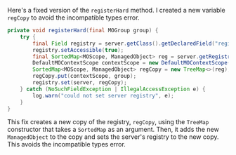 Here's a fixed version of the `registerHard` method. I created a new variable `regCopy` to avoid the incompatible types error.

```java
private void registerHard(final MOGroup group) {
    try {
        final Field registry = server.getClass().getDeclaredField("registry");
        registry.setAccessible(true);
        final SortedMap<MOScope, ManagedObject> reg = server.getRegistry();
        DefaultMOContextScope contextScope = new DefaultMOContextScope(new OctetString(""), group.getScope());
        SortedMap<MOScope, ManagedObject> regCopy = new TreeMap<>(reg);
        regCopy.put(contextScope, group);
        registry.set(server, regCopy);
    } catch (NoSuchFieldException | IllegalAccessException e) {
        log.warn("could not set server registry", e);
    }
}
```

This fix creates a new copy of the registry, `regCopy`, using the `TreeMap` constructor that takes a `SortedMap` as an argument. Then, it adds the new `ManagedObject` to the copy and sets the server's registry to the new copy. This avoids the incompatible types error.